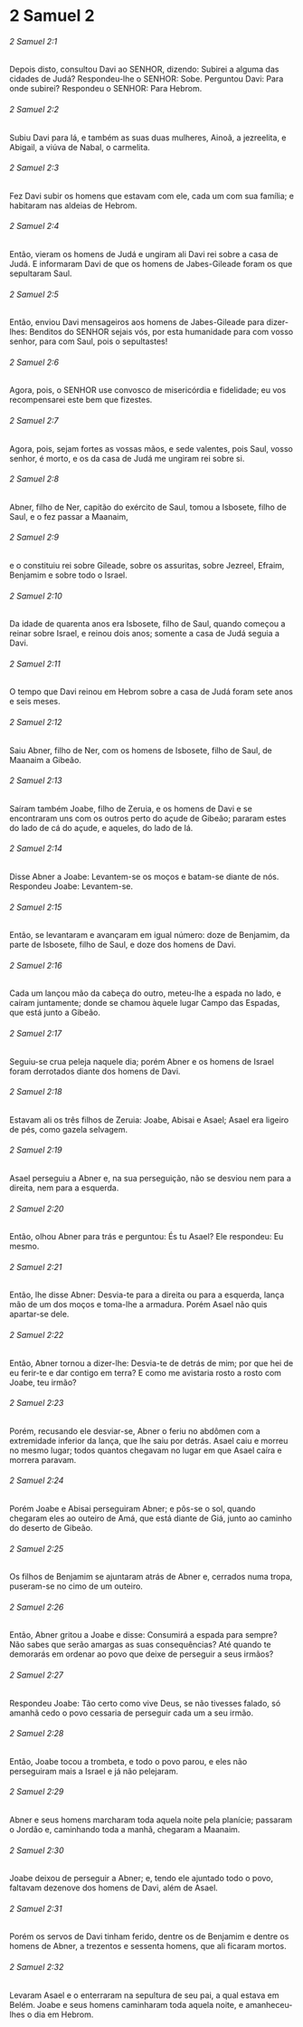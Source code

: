 # 2 Samuel 2

###### 2 Samuel 2:1

Depois disto, consultou Davi ao SENHOR, dizendo: Subirei a alguma das cidades de Judá? Respondeu-lhe o SENHOR: Sobe. Perguntou Davi: Para onde subirei? Respondeu o SENHOR: Para Hebrom.

###### 2 Samuel 2:2

Subiu Davi para lá, e também as suas duas mulheres, Ainoã, a jezreelita, e Abigail, a viúva de Nabal, o carmelita.

###### 2 Samuel 2:3

Fez Davi subir os homens que estavam com ele, cada um com sua família; e habitaram nas aldeias de Hebrom.

###### 2 Samuel 2:4

Então, vieram os homens de Judá e ungiram ali Davi rei sobre a casa de Judá. E informaram Davi de que os homens de Jabes-Gileade foram os que sepultaram Saul.

###### 2 Samuel 2:5

Então, enviou Davi mensageiros aos homens de Jabes-Gileade para dizer-lhes: Benditos do SENHOR sejais vós, por esta humanidade para com vosso senhor, para com Saul, pois o sepultastes!

###### 2 Samuel 2:6

Agora, pois, o SENHOR use convosco de misericórdia e fidelidade; eu vos recompensarei este bem que fizestes.

###### 2 Samuel 2:7

Agora, pois, sejam fortes as vossas mãos, e sede valentes, pois Saul, vosso senhor, é morto, e os da casa de Judá me ungiram rei sobre si.

###### 2 Samuel 2:8

Abner, filho de Ner, capitão do exército de Saul, tomou a Isbosete, filho de Saul, e o fez passar a Maanaim,

###### 2 Samuel 2:9

e o constituiu rei sobre Gileade, sobre os assuritas, sobre Jezreel, Efraim, Benjamim e sobre todo o Israel.

###### 2 Samuel 2:10

Da idade de quarenta anos era Isbosete, filho de Saul, quando começou a reinar sobre Israel, e reinou dois anos; somente a casa de Judá seguia a Davi.

###### 2 Samuel 2:11

O tempo que Davi reinou em Hebrom sobre a casa de Judá foram sete anos e seis meses.

###### 2 Samuel 2:12

Saiu Abner, filho de Ner, com os homens de Isbosete, filho de Saul, de Maanaim a Gibeão.

###### 2 Samuel 2:13

Saíram também Joabe, filho de Zeruia, e os homens de Davi e se encontraram uns com os outros perto do açude de Gibeão; pararam estes do lado de cá do açude, e aqueles, do lado de lá.

###### 2 Samuel 2:14

Disse Abner a Joabe: Levantem-se os moços e batam-se diante de nós. Respondeu Joabe: Levantem-se.

###### 2 Samuel 2:15

Então, se levantaram e avançaram em igual número: doze de Benjamim, da parte de Isbosete, filho de Saul, e doze dos homens de Davi.

###### 2 Samuel 2:16

Cada um lançou mão da cabeça do outro, meteu-lhe a espada no lado, e caíram juntamente; donde se chamou àquele lugar Campo das Espadas, que está junto a Gibeão.

###### 2 Samuel 2:17

Seguiu-se crua peleja naquele dia; porém Abner e os homens de Israel foram derrotados diante dos homens de Davi.

###### 2 Samuel 2:18

Estavam ali os três filhos de Zeruia: Joabe, Abisai e Asael; Asael era ligeiro de pés, como gazela selvagem.

###### 2 Samuel 2:19

Asael perseguiu a Abner e, na sua perseguição, não se desviou nem para a direita, nem para a esquerda.

###### 2 Samuel 2:20

Então, olhou Abner para trás e perguntou: És tu Asael? Ele respondeu: Eu mesmo.

###### 2 Samuel 2:21

Então, lhe disse Abner: Desvia-te para a direita ou para a esquerda, lança mão de um dos moços e toma-lhe a armadura. Porém Asael não quis apartar-se dele.

###### 2 Samuel 2:22

Então, Abner tornou a dizer-lhe: Desvia-te de detrás de mim; por que hei de eu ferir-te e dar contigo em terra? E como me avistaria rosto a rosto com Joabe, teu irmão?

###### 2 Samuel 2:23

Porém, recusando ele desviar-se, Abner o feriu no abdômen com a extremidade inferior da lança, que lhe saiu por detrás. Asael caiu e morreu no mesmo lugar; todos quantos chegavam no lugar em que Asael caíra e morrera paravam.

###### 2 Samuel 2:24

Porém Joabe e Abisai perseguiram Abner; e pôs-se o sol, quando chegaram eles ao outeiro de Amá, que está diante de Giá, junto ao caminho do deserto de Gibeão.

###### 2 Samuel 2:25

Os filhos de Benjamim se ajuntaram atrás de Abner e, cerrados numa tropa, puseram-se no cimo de um outeiro.

###### 2 Samuel 2:26

Então, Abner gritou a Joabe e disse: Consumirá a espada para sempre? Não sabes que serão amargas as suas consequências? Até quando te demorarás em ordenar ao povo que deixe de perseguir a seus irmãos?

###### 2 Samuel 2:27

Respondeu Joabe: Tão certo como vive Deus, se não tivesses falado, só amanhã cedo o povo cessaria de perseguir cada um a seu irmão.

###### 2 Samuel 2:28

Então, Joabe tocou a trombeta, e todo o povo parou, e eles não perseguiram mais a Israel e já não pelejaram.

###### 2 Samuel 2:29

Abner e seus homens marcharam toda aquela noite pela planície; passaram o Jordão e, caminhando toda a manhã, chegaram a Maanaim.

###### 2 Samuel 2:30

Joabe deixou de perseguir a Abner; e, tendo ele ajuntado todo o povo, faltavam dezenove dos homens de Davi, além de Asael.

###### 2 Samuel 2:31

Porém os servos de Davi tinham ferido, dentre os de Benjamim e dentre os homens de Abner, a trezentos e sessenta homens, que ali ficaram mortos.

###### 2 Samuel 2:32

Levaram Asael e o enterraram na sepultura de seu pai, a qual estava em Belém. Joabe e seus homens caminharam toda aquela noite, e amanheceu-lhes o dia em Hebrom.

